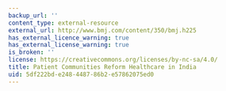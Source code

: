 ```yaml
---
backup_url: ''
content_type: external-resource
external_url: http://www.bmj.com/content/350/bmj.h225
has_external_licence_warning: true
has_external_license_warning: true
is_broken: ''
license: https://creativecommons.org/licenses/by-nc-sa/4.0/
title: Patient Communities Reform Healthcare in India
uid: 5df222bd-e248-4487-86b2-e57862075ed0
---
```

